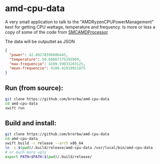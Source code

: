 # amd-cpu-data

A very small application to talk to the "AMDRyzenCPUPowerManagement" kext for getting CPU wattage, temperature and frequency. Is more or less a copy of some of the code from [SMCAMDProcessor](https://github.com/trulyspinach/SMCAMDProcessor) 


The data will be outputtet as JSON

``` json
{
  "power": 42.80278396606445,
  "temperature": 50.66667175292969,
  "max-frequencie": 4199.59033203125,
  "mean-frequencie": 4188.42919921875
}
```

## Run (from source):

``` sh
git clone https://github.com/brorbw/amd-cpu-data
cd amd-cpu-data
swift run
```

## Build and install:
``` sh
git clone https://github.com/brorbw/amd-cpu-data
cd amd-cpu-data
swift build -c release --arch x86_64
ln -s $(pwd)/.build/release/amd-cpu-data /usr/local/bin/amd-cpu-data
# or much more ugly 
export PATH=$PATH:$(pwd)/.build/release/
```
